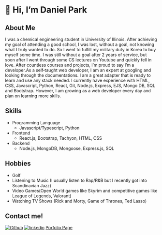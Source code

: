 # 👋 Hi, I’m Daniel Park

## About Me
I was a chemical engineering student in University of Illinois. After achieving my goal of attending a good school, I was lost, without a goal, not knowing what I truly wanted to do. So I went to fulfill my military duty in Korea to buy myself some time. I was still without a goal after 2 years of service, but soon after I went through some CS lectures on Youtube and quickly fell in love. After countless courses and projects, I’m proud to say I’m a developer.As a self‑taught web developer, I am an expert at googling and looking through the documentations. I am a great adapter that is ready to learn and use any stack needed. I currently have experience with HTML, CSS, Javascript, Python, React, Git, Node.js, Express, EJS, Mongo DB, SQL and Bootstrap. However, I am growing as a web developer every day and plan on learning more skills.

## Skills
* Programming Language
  - Javascript/Typescript, Python
* Frontend 
  - React.js, Bootstrap, Tachyon, HTML, CSS
* Backend
  - Node.js, MongoDB, Mongoose, Express.js, SQL

## Hobbies
* Golf
* Listening to Music (I usually listen to Rap/R&B but I recently got into Scandinavian Jazz)
* Video Games(Open World games like Skyrim and competitive games like League of Legends, Valorant)
* Watching TV Shows (Rick and Morty, Game of Thrones, Ted Lasso)

## Contact me!
[<img alt="Github" src="https://img.shields.io/badge/GitHub-%2312100E.svg?&style=for-the-badge&logo=Github&logoColor=white" />](https://github.com/dpark369)
[<img alt="linkedin" src="https://img.shields.io/badge/linkedin-%230077B5.svg?&style=for-the-badge&logo=linkedin&logoColor=white" />](https://www.linkedin.com/in/dpark369/)
[Porfolio Page](https://danielpark.tech/)
